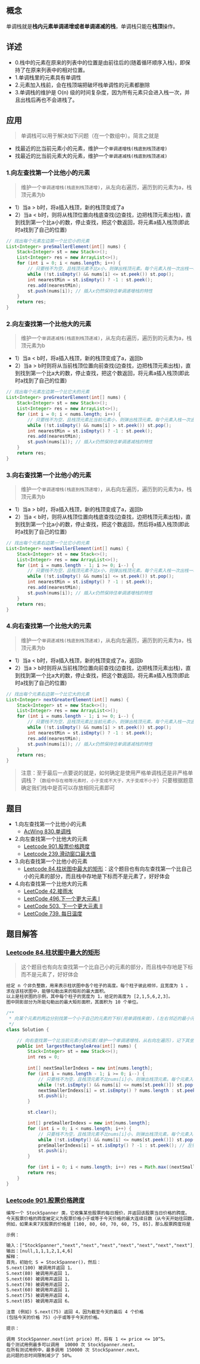 ## 概念

单调栈就是**栈内元素单调递增或者单调递减的栈**，单调栈只能在**栈顶**操作。

## 详述
+ 0.栈中的元素在原来的列表中的位置是由前往后的(随着循环顺序入栈)，即保持了在原来列表中的相对位置。
+ 1.单调栈里的元素具有单调性
+ 2.元素加入栈前，会在栈顶端把破坏栈单调性的元素都删除
+ 3.单调栈的维护是 O(n) 级的时间复杂度，因为所有元素只会进入栈一次，并且出栈后再也不会进栈了。

## 应用
> 单调栈可以用于解决如下问题（在一个数组中）。简言之就是
+ 找最近的比当前元素小的元素，维护一个`单调递增栈(栈底到栈顶递增)`
+ 找最近的比当前元素大的元素，维护一个`单调递减栈(栈底到栈顶递减)`

### 1.向左查找第一个比他小的元素
> 维护一个`单调递增栈(栈底到栈顶递增)`，从左向右遍历，遍历到的元素为a，栈顶元素为b
+ 1）当a > b时，将a插入栈顶，新的栈顶变成了a
+ 2）当a < b时，则将从栈顶位置向栈底查找(边查找，边把栈顶元素出栈)，直到找到第一个比a小的数，停止查找，把这个数返回，将元素a插入栈顶(即此时a找到了自己的位置)

```java
// 找出每个元素左边第一个比它小的元素
List<Integer> preSmallerElement(int[] nums) {
    Stack<Integer> st = new Stack<>();
    List<Integer> res = new ArrayList<>();
    for (int i = 0; i < nums.length; i++) {
        // 只要栈不为空，且栈顶元素不比x小，则弹出栈顶元素。每个元素入栈一次出栈一次，所以时间复杂度为O(n)
        while (!st.isEmpty() && nums[i] <= st.peek()) st.pop();
        int nearestMin = st.isEmpty() ? -1 : st.peek();
        res.add(nearestMin);
        st.push(nums[i]); // 插入x仍然保持住单调递增栈的特性
    }
    return res;
}
```
### 2.向左查找第一个比他大的元素
> 维护一个`单调递减栈(栈底到栈顶递减)`，从左向右遍历，遍历到的元素为a，栈顶元素为b
+ 1）当a < b时，将a插入栈顶，新的栈顶变成了a，返回b
+ 2）当a > b时则将从当前栈顶位置向前查找(边查找，边把栈顶元素出栈)，直到找到第一个比a大的数，停止查找，把这个数返回，将元素a插入栈顶(即此时a找到了自己的位置)

```java
// 找出每个元素左边第一个比它大的元素
List<Integer> preGreaterElement(int[] nums) {
    Stack<Integer> st = new Stack<>();
    List<Integer> res = new ArrayList<>();
    for (int i = 0; i < nums.length; i++) {
        // 只要栈不为空，且栈顶元素比当前元素小，则弹出栈顶元素。每个元素入栈一次出栈一次，所以时间复杂度为O(n)
        while (!st.isEmpty() && nums[i] > st.peek()) st.pop();
        int nearestMin = st.isEmpty() ? -1 : st.peek();
        res.add(nearestMin);
        st.push(nums[i]); // 插入x仍然保持住单调递减栈的特性
    }
    return res;
}
```

### 3.向右查找第一个比他小的元素
> 维护一个`单调递增栈(栈底到栈顶递增)`，从右向左遍历，遍历到的元素为a，栈顶元素为b
+ 1）当a > b时，将a插入栈顶，新的栈顶变成了a，返回b
+ 2）当a < b时，则将从栈顶位置向栈底查找(边查找，边把栈顶元素出栈)，直到找到第一个比a小的数，停止查找，把这个数返回，然后将a插入栈顶(即此时a找到了自己的位置)

```java
// 找出每个元素右边第一个比它小的元素
List<Integer> nextSmallerElement(int[] nums) {
    Stack<Integer> st = new Stack<>();
    List<Integer> res = new ArrayList<>();
    for (int i = nums.length - 1; i >= 0; i--) {
        // 只要栈不为空，且栈顶元素不比x小，则弹出栈顶元素。每个元素入栈一次出栈一次，所以时间复杂度为O(n)
        while (!st.isEmpty() && nums[i] <= st.peek()) st.pop();
        int nearestMin = st.isEmpty() ? -1 : st.peek();
        res.add(nearestMin);
        st.push(nums[i]); // 插入x仍然保持住单调递增栈的特性
    }
    return res;
}
```

### 4.向右查找第一个比他大的元素
> 维护一个`单调递减栈(栈底到栈顶递减)`，从右向左遍历，遍历到的元素为a，栈顶元素为b
+ 1）当a < b时，将a插入栈顶，新的栈顶变成了a，返回b
+ 2）当a > b时则将从当前栈顶位置向前查找(边查找，边把栈顶元素出栈)，直到找到第一个比a大的数，停止查找，把这个数返回，将元素a插入栈顶(即此时a找到了自己的位置)

```java
// 找出每个元素右边第一个比它大的元素
List<Integer> nextGreaterElement(int[] nums) {
    Stack<Integer> st = new Stack<>();
    List<Integer> res = new ArrayList<>();
    for (int i = nums.length - 1; i >= 0; i--) {
        // 只要栈不为空，且栈顶元素比当前元素小，则弹出栈顶元素。每个元素入栈一次出栈一次，所以时间复杂度为O(n)
        while (!st.isEmpty() && nums[i] > st.peek()) st.pop();
        int nearestMin = st.isEmpty() ? -1 : st.peek();
        res.add(nearestMin);
        st.push(nums[i]); // 插入x仍然保持住单调递减栈的特性
    }
    return res;
}
```

> 注意：至于最后一点要说的就是，如何确定是使用严格单调栈还是非严格单调栈？（`数组中存在相等元素时，小于变成不大于，大于变成不小于`）只要根据题意确定我们栈中是否可以存放相同元素即可

## 题目
+ 1.向左查找第一个比他小的元素
  + [AcWing 830.单调栈](https://www.acwing.com/problem/content/832/)
+ 2.向左查找第一个比他大的元素
  + [Leetcode 901.股票价格跨度](https://leetcode-cn.com/problems/online-stock-span/)
  + [Leetcode 239.滑动窗口最大值](https://leetcode-cn.com/problems/sliding-window-maximum/)
+ 3.向右查找第一个比他小的元素
  + [Leetcode 84.柱状图中最大的矩形](https://leetcode-cn.com/problems/largest-rectangle-in-histogram/)：这个题目也有向左查找第一个比自己小的元素的部分，而且栈中存地是下标而不是元素了，好好体会
+ 4.向右查找第一个比他大的元素
  + [LeetCode 42.接雨水](https://leetcode-cn.com/problems/trapping-rain-water/)
  + [LeetCode 496.下一个更大元素 I](https://leetcode-cn.com/problems/next-greater-element-i/)
  + [LeetCode 503. 下一个更大元素 II](https://leetcode-cn.com/problems/next-greater-element-ii/)
  + [LeetCode 739. 每日温度](https://leetcode-cn.com/problems/daily-temperatures/)


## 题目解答
### [Leetcode 84.柱状图中最大的矩形](https://leetcode-cn.com/problems/largest-rectangle-in-histogram/)
> 这个题目也有向左查找第一个比自己小的元素的部分，而且栈中存地是下标而不是元素了，好好体会

```txt
给定 n 个非负整数，用来表示柱状图中各个柱子的高度。每个柱子彼此相邻，且宽度为 1 。
求在该柱状图中，能够勾勒出来的矩形的最大面积。
以上是柱状图的示例，其中每个柱子的宽度为 1，给定的高度为 [2,1,5,6,2,3]。
图中阴影部分为所能勾勒出的最大矩形面积，其面积为 10 个单位。
```

```java
/**
 * 向某个元素的两边分别找第一个小于自己的元素的下标(用单调栈来做)，(左右邻近的最小元素的下标差 - 1)*当前元素的值 = 包含当前元素的最大面积
 */
class Solution {

    // 向右查找第一个比当前元素小的元素(维护一个单调递增栈，从右向左遍历)，记下其坐标(栈中要存下标了)，然后更新一次最大面积
    public int largestRectangleArea(int[] nums) {
        Stack<Integer> st = new Stack<>();
        int res = 0;
        
        int[] nextSmallerIndexs = new int[nums.length];
        for (int i = nums.length - 1; i >= 0; i--) {
            // 只要栈不为空，且栈顶元素不比nums[i]小，则弹出栈顶元素。每个元素入栈一次出栈一次，所以时间复杂度为O(n))
            while (!st.isEmpty() && nums[i] <= nums[st.peek()]) st.pop();
            nextSmallerIndexs[i] = st.isEmpty() ? nums.length : st.peek(); // 右侧没有比当前元素小的元素，则面积可以更新到最后一个元素的后面一个位置
            st.push(i);
        }

        st.clear();

        int[] preSmallerIndexs = new int[nums.length];
        for (int i = 0; i < nums.length; i++) {
            // 只要栈不为空，且栈顶元素不比nums[i]小，则弹出栈顶元素。每个元素入栈一次出栈一次，所以时间复杂度为O(n)
            while (!st.isEmpty() && nums[i] <= nums[st.peek()]) st.pop();
            preSmallerIndexs[i] = st.isEmpty() ? -1 : st.peek(); // 左侧没有比当前元素小的元素，则面积可以更新到最后一个元素的后面一个位置
            st.push(i);
        }

        for (int i = 0; i < nums.length; i++) res = Math.max((nextSmallerIndexs[i] - preSmallerIndexs[i] - 1) * nums[i], res);
        return res;
    }
}
```

### [Leetcode 901.股票价格跨度](https://leetcode-cn.com/problems/online-stock-span/)
```txt
编写一个 StockSpanner 类，它收集某些股票的每日报价，并返回该股票当日价格的跨度。
今天股票价格的跨度被定义为股票价格小于或等于今天价格的最大连续日数（从今天开始往回数，包括今天）。
例如，如果未来7天股票的价格是 [100, 80, 60, 70, 60, 75, 85]，那么股票跨度将是 [1, 1, 1, 2, 1, 4, 6]。

示例：

输入：["StockSpanner","next","next","next","next","next","next","next"], [[],[100],[80],[60],[70],[60],[75],[85]]
输出：[null,1,1,1,2,1,4,6]
解释：
首先，初始化 S = StockSpanner()，然后：
S.next(100) 被调用并返回 1，
S.next(80) 被调用并返回 1，
S.next(60) 被调用并返回 1，
S.next(70) 被调用并返回 2，
S.next(60) 被调用并返回 1，
S.next(75) 被调用并返回 4，
S.next(85) 被调用并返回 6。

注意 (例如) S.next(75) 返回 4，因为截至今天的最后 4 个价格
(包括今天的价格 75) 小于或等于今天的价格。

提示：

调用 StockSpanner.next(int price) 时，将有 1 <= price <= 10^5。
每个测试用例最多可以调用  10000 次 StockSpanner.next。
在所有测试用例中，最多调用 150000 次 StockSpanner.next。
此问题的总时间限制减少了 50%。
```